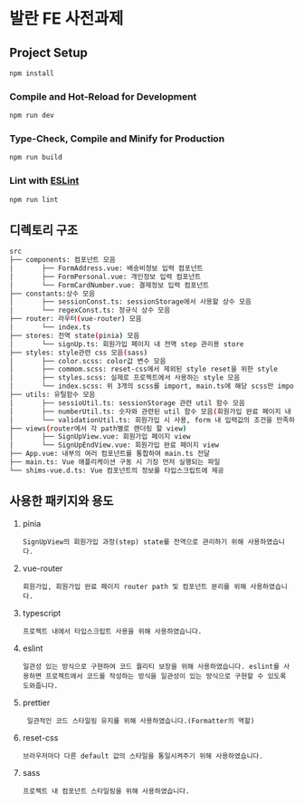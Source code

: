 # 발란 FE 사전과제

## Project Setup

```sh
npm install
```

### Compile and Hot-Reload for Development

```sh
npm run dev
```

### Type-Check, Compile and Minify for Production

```sh
npm run build
```

### Lint with [ESLint](https://eslint.org/)

```sh
npm run lint
```

## 디렉토리 구조

```bash
src
├── components: 컴포넌트 모음
│		├── FormAddress.vue: 배송비정보 입력 컴포넌트
│		├── FormPersonal.vue: 개인정보 입력 컴포넌트
│		└── FormCardNumber.vue: 결제정보 입력 컴포넌트
├── constants:상수 모음
│		├── sessionConst.ts: sessionStorage에서 사용할 상수 모음
│		└── regexConst.ts: 정규식 상수 모음
├── router: 라우터(vue-router) 모음
│		└── index.ts
├── stores: 전역 state(pinia) 모음
│		└── signUp.ts: 회원가입 페이지 내 전역 step 관리용 store
├── styles: style관련 css 모음(sass)
│		├── color.scss: color값 변수 모음
│		├── commom.scss: reset-css에서 제외된 style reset을 위한 style
│		├── styles.scss: 실제로 프로젝트에서 사용하는 style 모음
│		└── index.scss: 위 3개의 scss를 import, main.ts에 해당 scss만 import
├── utils: 유틸함수 모음
│		├── sessioUtil.ts: sessionStorage 관련 util 함수 모음
│		├── numberUtil.ts: 숫자와 관련된 util 함수 모음(회원가입 완료 페이지 내 phone에 dash 추가)
│		└── validationUtil.ts: 회원가입 시 사용, form 내 입력값의 조건을 만족하는지 체크
├── views(router에서 각 path별로 랜더링 할 view)
│		├── SignUpView.vue: 회원가입 페이지 view
│		└── SignUpEndView.vue: 회원가입 완료 페이지 view
├── App.vue: 내부의 여러 컴포넌트를 통합하여 main.ts 전달
├── main.ts: Vue 애플리케이션 구동 시 기징 먼저 실행되는 파일
└── shims-vue.d.ts: Vue 컴포넌트의 정보를 타입스크립트에 제공
```

## 사용한 패키지와 용도

1. pinia
   ```
   SignUpView의 회원가입 과정(step) state를 전역으로 관리하기 위해 사용하였습니다.
   ```
2. vue-router
   ```
   회원가입, 회원가입 완료 페이지 router path 및 컴포넌트 분리를 위해 사용하였습니다.
   ```
3. typescript
   ```
   프로젝트 내에서 타입스크립트 사용을 위해 사용하였습니다.
   ```
4. eslint
   ```
   일관성 있는 방식으로 구현하여 코드 퀄리티 보장을 위해 사용하였습니다. eslint를 사용하면 프로젝트에서 코드를 작성하는 방식을 일관성이 있는 방식으로 구현할 수 있도록 도와줍니다.
   ```
5. prettier
   ```
   	일관적인 코드 스타일링 유지를 위해 사용하였습니다.(Formatter의 역할)
   ```
6. reset-css
   ```
   브라우저마다 다른 default 값의 스타일을 통일시켜주기 위해 사용하였습니다.
   ```
7. sass
   ```
   프로젝트 내 컴포넌트 스타일링을 위해 사용하였습니다.
   ```
